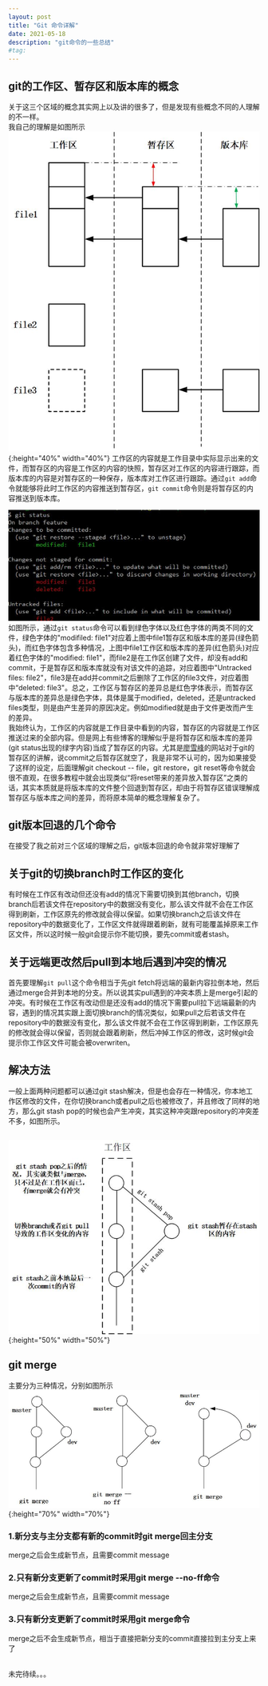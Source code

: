 ```yaml
---
layout: post
title: "Git 命令详解"
date: 2021-05-18 
description: "git命令的一些总结"
#tag: 
---  
```

## git的工作区、暂存区和版本库的概念
关于这三个区域的概念其实网上以及讲的很多了，但是发现有些概念不同的人理解的不一样。
<br/>
我自己的理解是如图所示
![](/images/posts/git-guide/git_worktree_index.jpg){:height="40%" width="40%"}
工作区的内容就是工作目录中实际显示出来的文件，而暂存区的内容是工作区的内容的快照，暂存区对工作区的内容进行跟踪，而版本库的内容是对暂存区的一种保存，版本库对工作区进行跟踪。通过```git add```命令就能够将此时工作区的内容推送到暂存区，```git commit```命令则是将暂存区的内容推送到版本库。<br/>

![](/images/posts/git-guide/git_status_test.jpg)<br/>
如图所示，通过```git status```命令可以看到绿色字体以及红色字体的两类不同的文件，绿色字体的"modifiled: file1"对应着上图中file1暂存区和版本库的差异(绿色箭头)，而红色字体包含多种情况，上图中file1工作区和版本库的差异(红色箭头)对应着红色字体的"modified: file1"，而file2是在工作区创建了文件，却没有add和commit，于是暂存区和版本库就没有对该文件的追踪，对应着图中"Untracked files: file2"，file3是在add并commit之后删除了工作区的file3文件，对应着图中“deleted: file3"。总之，工作区与暂存区的差异总是红色字体表示，而暂存区与版本库的差异总是绿色字体，具体是属于modified，deleted，还是untracked files类型，则是由产生差异的原因决定。例如modified就是由于文件更改而产生的差异。<br/>
我始终认为，工作区的内容就是工作目录中看到的内容，暂存区的内容就是工作区推送过来的全部内容。但是网上有些博客的理解似乎是将暂存区和版本库的差异(git status出现的绿字内容)当成了暂存区的内容。尤其是[廖雪峰](https://www.liaoxuefeng.com/wiki/896043488029600/897271968352576)的网站对于git的暂存区的讲解，说commit之后暂存区就空了，我是非常不认可的，因为如果接受了这样的设定，后面理解git checkout -- file，git restore，git reset等命令就会很不直观，在很多教程中就会出现类似“将reset带来的差异放入暂存区”之类的话，其实本质就是将版本库的文件整个回退到暂存区，却由于将暂存区错误理解成暂存区与版本库之间的差异，而将原本简单的概念理解复杂了。

## git版本回退的几个命令
在接受了我之前对三个区域的理解之后，git版本回退的命令就非常好理解了
## 关于git的切换branch时工作区的变化
有时候在工作区有改动但还没有add的情况下需要切换到其他branch，切换branch后若该文件在repository中的数据没有变化，那么该文件就不会在工作区得到刷新，工作区原先的修改就会得以保留。如果切换branch之后该文件在repository中的数据变化了，工作区文件就得跟着刷新，就有可能覆盖掉原来工作区文件，所以这时候一般git会提示你不能切换，要先commit或者stash。

## 关于远端更改然后pull到本地后遇到冲突的情况
首先要理解```git pull```这个命令相当于先git fetch将远端的最新内容拉倒本地，然后通过merge合并到本地的分支。所以说其实pull遇到的冲突本质上是merge引起的冲突。有时候在工作区有改动但是还没有add的情况下需要pull拉下远端最新的内容，遇到的情况其实跟上面切换branch的情况类似，如果pull之后若该文件在repository中的数据没有变化，那么该文件就不会在工作区得到刷新，工作区原先的修改就会得以保留，否则就会跟着刷新，然后冲掉工作区的修改，这时候git会提示你工作区文件可能会被overwriten。  

## 解决方法
一般上面两种问题都可以通过git stash解决，但是也会存在一种情况，你本地工作区修改的文件，在你切换branch或者pull之后也被修改了，并且修改了同样的地方，那么git stash pop的时候也会产生冲突，其实这种冲突跟repository的冲突差不多，如图所示。 
##  

![图1 git stash pop冲突](/images/posts/git-guide/git_stash_pop.jpg){:height="50%" width="50%"}  

## git merge
主要分为三种情况，分别如图所示<br/>
![](/images/posts/git-guide/git_merge.jpg){:height="70%" width="70%"}
### 1.新分支与主分支都有新的commit时git merge回主分支  
merge之后会生成新节点，且需要commit message

### 2.只有新分支更新了commit时采用git merge --no-ff命令 
merge之后会生成新节点，且需要commit message

### 3.只有新分支更新了commit时采用git merge命令
merge之后不会生成新节点，相当于直接把新分支的commit直接拉到主分支上来了

<br/>
未完待续。。。
